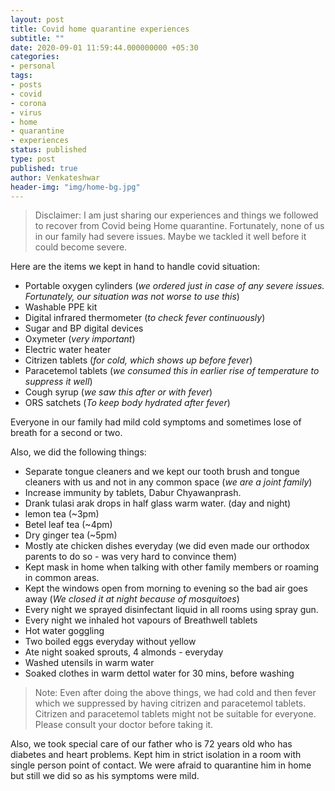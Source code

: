 ```yaml
---
layout: post
title: Covid home quarantine experiences
subtitle: ""
date: 2020-09-01 11:59:44.000000000 +05:30
categories:
- personal
tags:
- posts
- covid
- corona
- virus
- home
- quarantine
- experiences
status: published
type: post
published: true
author: Venkateshwar
header-img: "img/home-bg.jpg"
---
```



> Disclaimer: I am just sharing our experiences and things we followed to recover from Covid being Home quarantine. Fortunately, none of us in our family had severe issues. Maybe we tackled it well before it could become severe.

Here are the items we kept in hand to handle covid situation:

-   Portable oxygen cylinders (_we ordered just in case of any severe issues. Fortunately, our situation was not worse to use this_)
-   Washable PPE kit
-   Digital infrared thermometer (_to check fever continuously_)
-   Sugar and BP digital devices
-   Oxymeter (_very important_)
-   Electric water heater
-   Citrizen tablets (_for cold, which shows up before fever_)
-   Paracetemol tablets (_we consumed this in earlier rise of temperature to suppress it well_)
-   Cough syrup (_we saw this after or with fever_) 
-   ORS satchets (_To keep body hydrated after fever_)

Everyone in our family had mild cold symptoms and sometimes lose of breath for a second or two.

Also, we did the following things:

-   Separate tongue cleaners and we kept our tooth brush and tongue cleaners with us and not in any common space (_we are a joint family_)
-   Increase immunity by tablets, Dabur Chyawanprash.
-   Drank tulasi arak drops in half glass warm water. (day and night)
-   lemon tea (~3pm)
-   Betel leaf tea (~4pm)
-   Dry ginger tea (~5pm)
-   Mostly ate chicken dishes everyday (we did even made our orthodox parents to do so - was very hard to convince them)
-   Kept mask in home when talking with other family members or roaming in common areas.
-   Kept the windows open from morning to evening so the bad air goes away (_We closed it at night because of mosquitoes_)
-   Every night we sprayed disinfectant liquid in all rooms using spray gun.
-   Every night we inhaled hot vapours of Breathwell tablets
-   Hot water goggling
-   Two boiled eggs everyday without yellow
-   Ate night soaked sprouts, 4 almonds - everyday
-   Washed utensils in warm water
-   Soaked clothes in warm dettol water for 30 mins, before washing

> Note: Even after doing the above things, we had cold and then fever which we suppressed by having citrizen and paracetemol tablets. Citrizen and paracetemol tablets might not be suitable for everyone. Please consult your doctor before taking it.

Also, we took special care of our father who is 72 years old who has diabetes and heart problems. Kept him in strict isolation in a room with single person point of contact. We were afraid to quarantine him in home but still we did so as his symptoms were mild.
